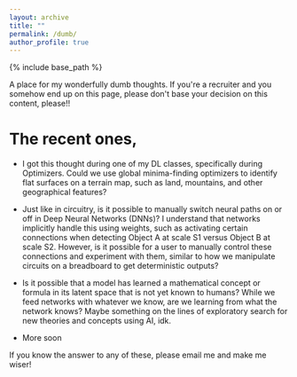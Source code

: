 ```yaml
---
layout: archive
title: ""
permalink: /dumb/
author_profile: true
---
```


{% include base_path %}

A place for my wonderfully dumb thoughts. If you're a recruiter and you somehow end up on this page, please don't base your decision on this content, please!!

The recent ones,
======
* I got this thought during one of my DL classes, specifically during Optimizers. Could we use global minima-finding optimizers to identify flat surfaces on a terrain map, such as land, mountains, and other geographical features?

* Just like in circuitry, is it possible to manually switch neural paths on or off in Deep Neural Networks (DNNs)? I understand that networks implicitly handle this using weights, such as activating certain connections when detecting Object A at scale S1 versus Object B at scale S2. However, is it possible for a user to manually control these connections and experiment with them, similar to how we manipulate circuits on a breadboard to get deterministic outputs?

* Is it possible that a model has learned a mathematical concept or formula in its latent space that is not yet known to humans? While we feed networks with whatever we know, are we learning from what the network knows? Maybe something on the lines of exploratory search for new theories and concepts using AI, idk.

* More soon

If you know the answer to any of these, please email me and make me wiser!
